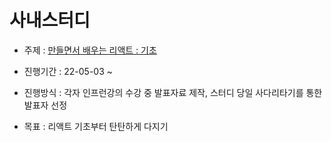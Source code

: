 # 사내스터디

- 주제 : [만들면서 배우는 리액트 : 기초](https://www.inflearn.com/course/%EB%A7%8C%EB%93%A4%EB%A9%B4%EC%84%9C-%EB%B0%B0%EC%9A%B0%EB%8A%94-%EB%A6%AC%EC%95%A1%ED%8A%B8-%EA%B8%B0%EC%B4%88/dashboard)

- 진행기간 : 22-05-03 ~
- 진행방식 : 각자 인프런강의 수강 중 발표자료 제작, 스터디 당일 사다리타기를 통한 발표자 선정
- 목표 : 리액트 기초부터 탄탄하게 다지기
